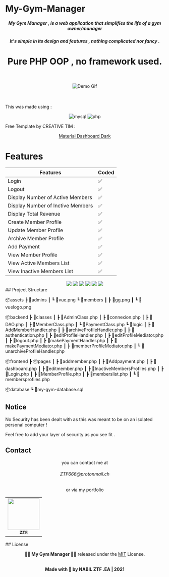 # My-Gym-Manager

<div align="center">

<p><h5>My Gym Manager , is a web application that simplifies the life of a gym owner/manager<h5> <p>
<p><h5>It's simple in its design and features , nothing complicated nor fancy .</h5></p>
<p><h1>Pure PHP OOP , no framework used. </h1></p>
<br>
<br>

<div align="center">
<img src="https://firebasestorage.googleapis.com/v0/b/stocking-pictures.appspot.com/o/gym-manager-git.gif?alt=media&token=6bea7827-2a5e-4d1a-9a19-bdc12055fc6f" alt="Demo Gif" width="" />
</div>

</div>
<br><br>
<p>This was made using : </p>

<div align="center">
 <img src="https://www.vectorlogo.zone/logos/mysql/mysql-horizontal.svg" alt="mysql" width="" />
 <img src="https://www.vectorlogo.zone/logos/php/php-horizontal.svg" alt="php"  />
</div>
<p>Free Template by CREATIVE TIM : </p>
<div align="center">

[Material Dashboard Dark](https://www.creative-tim.com/product/material-dashboard-dark)

</div>

# Features

| Features                          | Coded |
| --------------------------------- | ----- |
| Login                             | ✅    |
| Logout                            | ✅    |
| Display Number of Active Members  | ✅    |
| Display Number of Inctive Members | ✅    |
| Display Total Revenue             | ✅    |
| Create Member Profile             | ✅    |
| Update Member Profile             | ✅    |
| Archive Member Profile            | ✅    |
| Add Payment                       | ✅    |
| View Member Profile               | ✅    |
| View Active Members List          | ✅    |
| View Inactive Members List        | ✅    |

<div align="center">
<img src="https://firebasestorage.googleapis.com/v0/b/stocking-pictures.appspot.com/o/profile.png?alt=media&token=088802fa-3387-4cf0-9a38-67f9d25a1f26"  />
<img src="https://firebasestorage.googleapis.com/v0/b/stocking-pictures.appspot.com/o/memberlist.png?alt=media&token=c36d8083-5201-41bd-b56e-197b36024379"  />
<img src="https://firebasestorage.googleapis.com/v0/b/stocking-pictures.appspot.com/o/lists.png?alt=media&token=bb6b0361-27a9-435e-bacf-a26f6374d96b"  />
<img src="https://firebasestorage.googleapis.com/v0/b/stocking-pictures.appspot.com/o/dashboard.png?alt=media&token=1c8a1023-d011-48b6-ab67-6ec3b4e44271"  />
<img src="https://firebasestorage.googleapis.com/v0/b/stocking-pictures.appspot.com/o/archive.png?alt=media&token=af310900-402c-4553-a26c-16b273278926"  />
<img src="https://firebasestorage.googleapis.com/v0/b/stocking-pictures.appspot.com/o/add.png?alt=media&token=a3fbfe86-5b9c-4b39-b6db-f41d7f02e4b3"  />

</div>
## Project Structure

📦assets
┣ 📂admins
┃ ┗ 📜vue.png
┗ 📂members
┃ ┣ 📜gg.png
┃ ┗ 📜vuelogo.png

📦backend
┣ 📂classes
┃ ┣ 📜AdminClass.php
┃ ┣ 📜connexion.php
┃ ┣ 📜DAO.php
┃ ┣ 📜MemberClass.php
┃ ┗ 📜PaymentClass.php
┗ 📂logic
┃ ┣ 📜AddMemberHandler.php
┃ ┣ 📜archiveProfileHandler.php
┃ ┣ 📜authentication.php
┃ ┣ 📜editProfileHandler.php
┃ ┣ 📜editProfileMediator.php
┃ ┣ 📜logout.php
┃ ┣ 📜makePaymentHandler.php
┃ ┣ 📜makePaymentMediator.php
┃ ┣ 📜memberProfileMediator.php
┃ ┗ 📜unarchiveProfileHandler.php

📦frontend
┣ 📦pages
┃ ┣ 📜addmember.php
┃ ┣ 📜Addpayment.php
┃ ┣ 📜dashboard.php
┃ ┣ 📜editmember.php
┃ ┣ 📜InactiveMembersProfiles.php
┃ ┣ 📜Login.php
┃ ┣ 📜MemberProfile.php
┃ ┣ 📜memberslist.php
┃ ┗ 📜membersprofiles.php

📦database
┗ 📜my-gym-database.sql

## Notice

<p>No Security has been dealt with as this was meant to be on an isolated personal computer !</p>

<p>Feel free to add your layer of security as you see fit .</p>

## Contact

<div align="center">
<p>you can contact me at <h6>ZTF666@protonmail.ch</h6> or via my portfolio</p>

<table>
  <tr>
    <td align="center"><a href="https://ztfportfolio.web.app/" target='_blank'><img src="https://avatars1.githubusercontent.com/u/32502988?v=4" width="100px;" alt=""/><br /><sub><b>ZTF</b></sub></a></td>
  </tr>
</table>

</div>
## License

<div align="center">

**👨‍💻 My Gym Manager 👨‍💻** released under the [MIT](LICENSE) License.
<br><br>

<strong><p>Made with 🖤 by NABIL ZTF .EA | 2021 </p> </strong>

</div>
